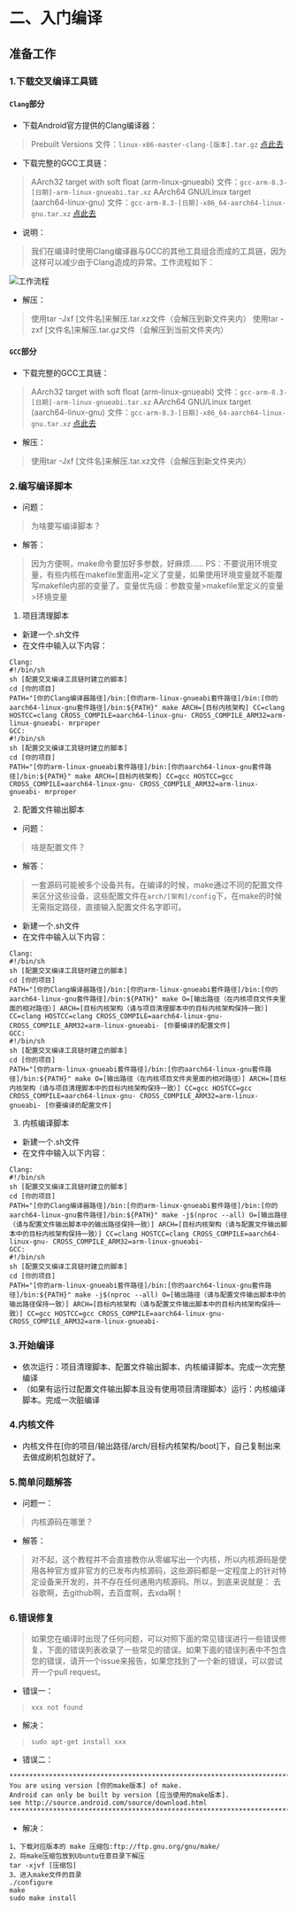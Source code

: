 # 二、入门编译
## **准备工作**
### 1.下载交叉编译工具链
#### **`Clang`部分**

- 下载Android官方提供的Clang编译器：
> Prebuilt Versions
文件：`linux-x86-master-clang-[版本].tar.gz`
[点此去](https://android.googlesource.com/platform/prebuilts/clang/host/linux-x86/)

- 下载完整的GCC工具链：
> AArch32 target with soft float (arm-linux-gnueabi)
文件：`gcc-arm-8.3-[日期]-arm-linux-gnueabi.tar.xz`
AArch64 GNU/Linux target (aarch64-linux-gnu)
文件：`gcc-arm-8.3-[日期]-x86_64-aarch64-linux-gnu.tar.xz`
[点此去](https://developer.arm.com/tools-and-software/open-source-software/developer-tools/gnu-toolchain/gnu-a/downloads)

- 说明：
> 我们在编译时使用Clang编译器与GCC的其他工具组合而成的工具链，因为这样可以减少由于Clang造成的异常。工作流程如下：

![工作流程](https://raw.githubusercontent.com/grislux55/Android_Kernel_Magic/master/compile_flow.png)

- 解压：
> 使用tar -Jxf [文件名]来解压.tar.xz文件（会解压到新文件夹内）
使用tar -zxf [文件名]来解压.tar.gz文件（会解压到当前文件夹内）

#### **`GCC`部分**

- 下载完整的GCC工具链：
> AArch32 target with soft float (arm-linux-gnueabi)
文件：`gcc-arm-8.3-[日期]-arm-linux-gnueabi.tar.xz`
AArch64 GNU/Linux target (aarch64-linux-gnu)
文件：`gcc-arm-8.3-[日期]-x86_64-aarch64-linux-gnu.tar.xz`
[点此去](https://developer.arm.com/tools-and-software/open-source-software/developer-tools/gnu-toolchain/gnu-a/downloads)

- 解压：
> 使用tar -Jxf [文件名]来解压.tar.xz文件（会解压到新文件夹内）

### 2.编写编译脚本

- 问题：
> 为啥要写编译脚本？

- 解答：
> 因为方便啊，make命令要加好多参数，好麻烦......
PS：不要说用环境变量，有些内核在makefile里面用`=`定义了变量，如果使用环境变量就不能覆写makefile内部的变量了。变量优先级：参数变量>makefile里定义的变量>环境变量

1. 项目清理脚本
  - 新建一个.sh文件
  - 在文件中输入以下内容：
```
Clang:
#!/bin/sh
sh [配置交叉编译工具链时建立的脚本]
cd [你的项目]
PATH="[你的Clang编译器路径]/bin:[你的arm-linux-gnueabi套件路径]/bin:[你的aarch64-linux-gnu套件路径]/bin:${PATH}" make ARCH=[目标内核架构] CC=clang HOSTCC=clang CROSS_COMPILE=aarch64-linux-gnu- CROSS_COMPILE_ARM32=arm-linux-gnueabi- mrproper
GCC:
#!/bin/sh
sh [配置交叉编译工具链时建立的脚本]
cd [你的项目]
PATH="[你的arm-linux-gnueabi套件路径]/bin:[你的aarch64-linux-gnu套件路径]/bin:${PATH}" make ARCH=[目标内核架构] CC=gcc HOSTCC=gcc CROSS_COMPILE=aarch64-linux-gnu- CROSS_COMPILE_ARM32=arm-linux-gnueabi- mrproper
```
  
2. 配置文件输出脚本
  - 问题：
  > 啥是配置文件？

  - 解答：
  > 一套源码可能被多个设备共有。在编译的时候，make通过不同的配置文件来区分这些设备，这些配置文件在`arch/[架构]/config`下，在make的时候无需指定路径，直接输入配置文件名字即可。

  - 新建一个.sh文件
  - 在文件中输入以下内容：
```
Clang:
#!/bin/sh
sh [配置交叉编译工具链时建立的脚本]
cd [你的项目]
PATH="[你的Clang编译器路径]/bin:[你的arm-linux-gnueabi套件路径]/bin:[你的aarch64-linux-gnu套件路径]/bin:${PATH}" make O=[输出路径（在内核项目文件夹里面的相对路径）] ARCH=[目标内核架构（请与项目清理脚本中的目标内核架构保持一致）] CC=clang HOSTCC=clang CROSS_COMPILE=aarch64-linux-gnu- CROSS_COMPILE_ARM32=arm-linux-gnueabi- [你要编译的配置文件]
GCC:
#!/bin/sh
sh [配置交叉编译工具链时建立的脚本]
cd [你的项目]
PATH="[你的arm-linux-gnueabi套件路径]/bin:[你的aarch64-linux-gnu套件路径]/bin:${PATH}" make O=[输出路径（在内核项目文件夹里面的相对路径）] ARCH=[目标内核架构（请与项目清理脚本中的目标内核架构保持一致）] CC=gcc HOSTCC=gcc CROSS_COMPILE=aarch64-linux-gnu- CROSS_COMPILE_ARM32=arm-linux-gnueabi- [你要编译的配置文件]
```

3. 内核编译脚本

  - 新建一个.sh文件
  - 在文件中输入以下内容：
```
Clang:
#!/bin/sh
sh [配置交叉编译工具链时建立的脚本]
cd [你的项目]
PATH="[你的Clang编译器路径]/bin:[你的arm-linux-gnueabi套件路径]/bin:[你的aarch64-linux-gnu套件路径]/bin:${PATH}" make -j$(nproc --all) O=[输出路径（请与配置文件输出脚本中的输出路径保持一致）] ARCH=[目标内核架构（请与配置文件输出脚本中的目标内核架构保持一致）] CC=clang HOSTCC=clang CROSS_COMPILE=aarch64-linux-gnu- CROSS_COMPILE_ARM32=arm-linux-gnueabi-
GCC:
#!/bin/sh
sh [配置交叉编译工具链时建立的脚本]
cd [你的项目]
PATH="[你的arm-linux-gnueabi套件路径]/bin:[你的aarch64-linux-gnu套件路径]/bin:${PATH}" make -j$(nproc --all) O=[输出路径（请与配置文件输出脚本中的输出路径保持一致）] ARCH=[目标内核架构（请与配置文件输出脚本中的目标内核架构保持一致）] CC=gcc HOSTCC=gcc CROSS_COMPILE=aarch64-linux-gnu- CROSS_COMPILE_ARM32=arm-linux-gnueabi-
```

### 3.开始编译
- 依次运行：项目清理脚本、配置文件输出脚本、内核编译脚本。完成一次完整编译
- （如果有运行过配置文件输出脚本且没有使用项目清理脚本）运行：内核编译脚本。完成一次脏编译

### 4.内核文件
- 内核文件在[你的项目/输出路径/arch/目标内核架构/boot]下，自己复制出来去做成刷机包就好了。

### 5.简单问题解答

- 问题一：
> 内核源码在哪里？

- 解答：
> 对不起，这个教程并不会直接教你从零编写出一个内核，所以内核源码是使用各种官方或非官方的已发布内核源码，这些源码都是一定程度上的针对特定设备来开发的，并不存在任何通用内核源码。所以，到底来说就是：
去谷歌啊，去github啊，去百度啊，去xda啊！

### 6.错误修复
> 如果您在编译时出现了任何问题，可以对照下面的常见错误进行一些错误修复，下面的错误列表收录了一些常见的错误。如果下面的错误列表中不包含您的错误，请开一个issue来报告，如果您找到了一个新的错误，可以尝试开一个pull request。

- 错误一：
> `xxx not found`

- 解决：
> `sudo apt-get install xxx`

- 错误二：
```
********************************************************************************
You are using version [你的make版本] of make.
Android can only be built by version [应当使用的make版本].
see http://source.android.com/source/download.html
********************************************************************************
```

- 解决：
```
1、下载对应版本的 make 压缩包:ftp://ftp.gnu.org/gnu/make/
2、将make压缩包放到Ubuntu任意目录下解压
tar -xjvf [压缩包]
3、进入make文件的目录
./configure
make
sudo make install
```
